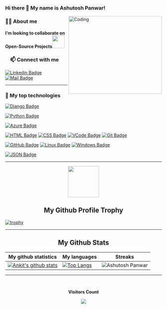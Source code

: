 ### Hi there 👋 My name is Ashutosh Panwar!
<img align="right" alt="Coding" width="300" height="250" src="https://cdn.dribbble.com/users/1292677/screenshots/6139167/avento.gif">

<h3><a id="user-content-about-me" class="anchor" aria-hidden="true" href="#about-me"></a>🙋‍♂️ About me</h3>


<h4>I’m looking to collaborate on Open-Source Projects<img src="https://github.com/rajput2107/rajput2107/blob/master/Assets/Handshake.gif" width="40px"></h4>

<!-- START NEW SECTION -->
 <!-- CONNECT WITH ME LINKS -->
<h3><a id="user-content-about-me" class="anchor" aria-hidden="true" href="#about-me"><svg class="octicon octicon-link" viewBox="0 0 16 16" version="1.1" width="16" height="16" aria-hidden="true"></a>📫 Connect with me</h3>
 
[![Linkedin Badge](https://img.shields.io/badge/LinkedIn-0077B5?style=for-the-badge&logo=linkedin&logoColor=white)](https://www.linkedin.com/in/ashutosh-panwar1100/) [![Mail Badge](https://img.shields.io/badge/Gmail-D14836?style=for-the-badge&logo=gmail&logoColor=white)](mailto:ashupanwar1100@gmail.com) 
<hr>
 
  
 <!-- START NEW SECTION -->
<!--  TOP Technologies That I use Daily  -->
<h3><a id="user-content-about-me" class="anchor" aria-hidden="true" href="#top-technologies"></a>🚀 My top technologies</h3>
 
<!-- [![Flutter Badge](https://img.shields.io/badge/Flutter-02569B?style=for-the-badge&logo=flutter&logoColor=61DAFB)](#)   -->
[![Django Badge](https://img.shields.io/badge/Django-092E20?style=for-the-badge&logo=django&logoColor=61DAFB)](#) 
<!-- [![OpenCV Badge](https://img.shields.io/badge/OpenCV-35495E?style=for-the-badge&logo=OpenCV&logoColor=4FC08D)](#)  -->
<!-- [![Flask Badge](https://img.shields.io/badge/Flask-35495E?style=for-the-badge&logo=Flask&logoColor=4FC08D)](#) -->
 [![Python Badge](https://img.shields.io/badge/Python-35495E?style=for-the-badge&logo=Python&logoColor=4FC08D)](#) 
<!-- [![Java Badge](https://img.shields.io/badge/-Java-007396?style=for-the-badge&labelColor=black&logo=java&logoColor=007396)](#) -->
[![Azure Badge](https://img.shields.io/badge/Microsoft_Azure-0089D6?style=for-the-badge&logo=microsoft-azure&logoColor=white)](#)
<!-- [![Netlify Badge](https://img.shields.io/badge/Netlify-00C7B7?style=for-the-badge&logo=netlify&logoColor=61DAFB)](#) -->
<!-- [![Dart Badge](https://img.shields.io/badge/Dart-0175C2?style=for-the-badge&logo=dart&logoColor=white)](#) -->
<!-- [![c++ Badge](https://img.shields.io/badge/-c++-00599C?style=for-the-badge&labelColor=white&logo=c&logoColor=00599C)](#)  -->
[![HTML Badge](https://img.shields.io/badge/HTML-43853D?style=for-the-badge&logo=HTML&logoColor=white)](#)
[![CSS Badge](https://img.shields.io/badge/CSS-43853D?style=for-the-badge&logo=CSS&logoColor=white)](#) 
[![VCode Badge](https://img.shields.io/badge/VCode-20232A?style=for-the-badge&logo=VCode&logoColor=61DAFB)](#) 
[![Git Badge](https://img.shields.io/badge/Git-20232A?style=for-the-badge&logo=Git&logoColor=61DAFB)](#) 
<!-- [![MYSQL Badge](https://img.shields.io/badge/MYSQL-20232A?style=for-the-badge&logo=MYSQL&logoColor=61DAFB)](#)  -->
[![GitHub Badge](https://img.shields.io/badge/GitHub-20232A?style=for-the-badge&logo=GitHub&logoColor=61DAFB)](#) 
[![Linux Badge](https://img.shields.io/badge/Linux-20232A?style=for-the-badge&logo=Linux&logoColor=61DAFB)](#) 
[![Windows Badge](https://img.shields.io/badge/Windows-20232A?style=for-the-badge&logo=Windows&logoColor=61DAFB)](#) 
<!-- [![MYSQL Badge](https://img.shields.io/badge/MYSQL-20232A?style=for-the-badge&logo=MYSQL&logoColor=61DAFB)](#) / -->
[![JSON Badge](https://img.shields.io/badge/JSON-20232A?style=for-the-badge&logo=JSON&logoColor=61DAFB)](#)  
 <hr>
 
 
<!-- START NEW SECTION -->
<p align="center">
  <img width="100" src="https://user-images.githubusercontent.com/6661165/91657958-61b4fd00-eb00-11ea-9def-dc7ef5367e34.png" />  
  <h2 align="center">My Github Profile Trophy</h2>
</p>

[![trophy](https://github-profile-trophy.vercel.app/?username=AshutoshPanwar&theme=radical&margin-w=40&margin-h=40)](https://github.com/AshutoshPanwar)

<hr>

<!-- START NEW SECTION -->
<p align="center">
 <h2 align="center">My Github Stats</h2>

|My github statistics|My languages|Streaks|
|-|-|-|
|[![Ankit's github stats](https://github-readme-stats.vercel.app/api?username=AshutoshPanwar&show_icons=true&theme=dark&hide_title=true)](https://github.com/AshutoshPanwar)|[![Top Langs](https://github-readme-stats.vercel.app/api/top-langs/?username=AshutoshPanwar&show_icons=true&theme=dark&layout=compact&hide_title=true)](https://github.com/AshutoshPanwar)|![Ashutosh Panwar](https://github-readme-streak-stats.herokuapp.com/?user=AshutoshPanwar&theme=dark)
<hr>

<!-- START NEW SECTION -->
<div align="center">
<br><p align="centre"><b>Visitors Count</b></p>  
<p align="center"><img align="center" src="https://profile-counter.glitch.me/{AshutoshPanwar}/count.svg" /></p> 
<br></div>


<!-- <p align="center">
<img align="" height='120px' src="https://github.com/aryashah2k/aryashah2k/blob/main/assets/Geometric%20White.gif" /><img align="" height='120px' src="https://raw.githubusercontent.com/rodrigograca31/rodrigograca31/master/matrix.svg" /><img align="" height='120px' src="https://github.com/aryashah2k/aryashah2k/blob/main/assets/Geometric%20White.gif" /> -->

